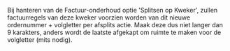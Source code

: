 Bij hanteren van de Factuur-onderhoud optie 'Splitsen op Kweker', zullen factuurregels van deze kweker voorzien worden van dit nieuwe ordernummer + volgletter per afsplits actie. Maak deze dus niet langer dan 9 karakters, anders wordt de laatste afgekapt om ruimte te maken voor de volgletter (mits nodig).